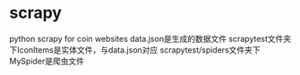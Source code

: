 # scrapy
python scrapy for coin websites
data.json是生成的数据文件
scrapytest文件夹下IconItems是实体文件，与data.json对应
scrapytest/spiders文件夹下MySpider是爬虫文件
